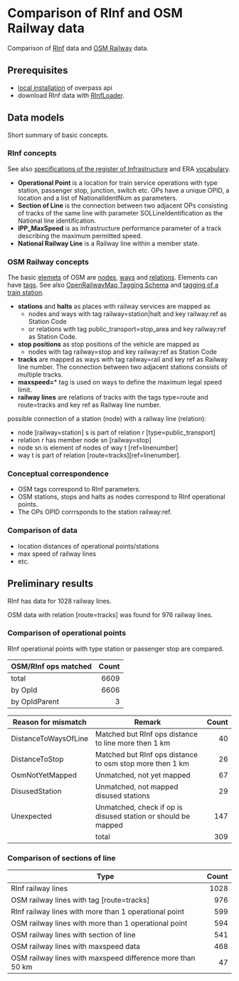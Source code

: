# Comparison of RInf and OSM Railway data

Comparison of [RInf](https://www.era.europa.eu/registers_en#rinf) data and [OSM Railway](https://wiki.openstreetmap.org/wiki/Railways) data.

## Prerequisites

* [local installation](scripts/docker-overpass.sh) of overpass api
* download RInf data with [RInfLoader](https://github.com/bergmannjg/RInfData/tree/main/src/RInfLoader).

## Data models

Short summary of basic concepts.

### RInf concepts

See also [specifications of the register of Infrastructure](https://www.era.europa.eu/sites/default/files/registers/docs/rinf_application_guide_for_register_en.pdf) and ERA [vocabulary](https://data-interop.era.europa.eu/era-vocabulary/).

* **Operational Point** is a location for train service operations with type station, passenger stop, junction, switch etc. OPs have a unique OPID, a location and a list of NationalIdentNum as parameters.
* **Section of Line** is the connection between two adjacent OPs consisting of tracks of the same line with parameter SOLLineIdentification as the National line identification.
* **IPP_MaxSpeed** is as infrastructure performance parameter of a track describing the maximum permitted speed.
* **National Railway Line** is a Railway line within a member state.

### OSM Railway concepts

The basic [elemets](https://wiki.openstreetmap.org/wiki/Elements) of OSM are [nodes](https://wiki.openstreetmap.org/wiki/Node), [ways](https://wiki.openstreetmap.org/wiki/Way) and [relations](https://wiki.openstreetmap.org/wiki/Relation). Elements can have [tags](https://wiki.openstreetmap.org/wiki/Tags). See also [OpenRailwayMap Tagging Schema](https://wiki.openstreetmap.org/wiki/OpenRailwayMap/Tagging) and [tagging of a train station](https://wiki.openstreetmap.org/wiki/File:A-simple-station.svg).

* **stations** and **halts** as places with railway services are mapped as
  * nodes and ways with tag railway=station|halt and key railway:ref as Station Code
  * or relations with tag public_transport=stop_area and key railway:ref as Station Code.
* **stop positions** as stop positions of the vehicle are mapped as
  * nodes with tag railway=stop and key railway:ref as Station Code
* **tracks** are mapped as ways with tag railway=rail and key ref as Railway line number. The connection between two adjacent stations consists of multiple tracks.
* **maxspeed=*** tag is used on ways to define the maximum legal speed limit.
* **railway lines** are relations of tracks with the tags type=route and route=tracks and key ref as Railway line number.

possible connection of a station (node) with a railway line (relation):

* node [railway=station] s is part of relation r [type=public_transport]
* relation r has member node sn [railway=stop]
* node sn is element of nodes of way t [ref=linenumber]
* way t is part of relation [route=tracks][ref=linenumber].

### Conceptual correspondence

* OSM tags correspond to RInf parameters.
* OSM stations, stops and halts as nodes correspond to RInf operational points.
* The OPs OPID corrrsponds to the station railway:ref.

### Comparison of data

* location distances of operational points/stations
* max speed of railway lines
* etc.

## Preliminary results

RInf has data for 1028 railway lines.

OSM data with relation [route=tracks] was found for 976 railway lines.

### Comparison of operational points

RInf operational points with type station or passenger stop are compared.

|OSM/RInf ops matched|Count|
|---|---:|
|total|6609|
|by OpId|6606|
|by OpIdParent|3|

|Reason for mismatch|Remark|Count|
|---|---|---:|
|DistanceToWaysOfLine|Matched but RInf ops distance to line more then 1 km|40|
|DistanceToStop|Matched but RInf ops distance to osm stop more then 1 km|26|
|OsmNotYetMapped|Unmatched, not yet mapped|67|
|DisusedStation|Unmatched, not mapped disused stations|29|
|Unexpected|Unmatched, check if op is disused station or should be mapped|147|
||total|309|

### Comparison of sections of line

|Type|Count|
|---|---:|
|RInf railway lines|1028|
|OSM railway lines with tag [route=tracks]|976|
|RInf railway lines with more than 1 operational point|599|
|OSM railway lines with more than 1 operational point|594|
|OSM railway lines with section of line|541|
|OSM railway lines with maxspeed data|468|
|OSM railway lines with maxspeed difference more than 50 km|47|
